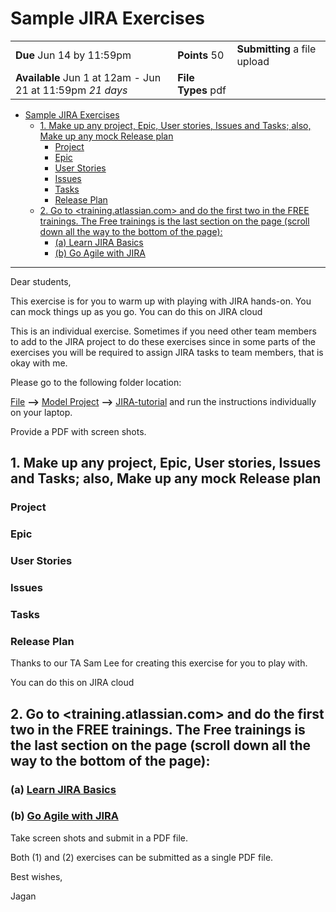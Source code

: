 # Sample JIRA Exercises

|                                                           |                    |                              |
| --------------------------------------------------------- | ------------------ | ---------------------------- |
| **Due** Jun 14 by 11:59pm                                 | **Points** 50      | **Submitting** a file upload |
| **Available** Jun 1 at 12am - Jun 21 at 11:59pm _21 days_ | **File Types** pdf |                              |

- [Sample JIRA Exercises](#sample-jira-exercises)
  - [1. Make up any project, Epic, User stories, Issues and Tasks; also, Make up any mock Release plan](#1-make-up-any-project-epic-user-stories-issues-and-tasks-also-make-up-any-mock-release-plan)
    - [Project](#project)
    - [Epic](#epic)
    - [User Stories](#user-stories)
    - [Issues](#issues)
    - [Tasks](#tasks)
    - [Release Plan](#release-plan)
  - [2. Go to <training.atlassian.com> and do the first two in the FREE trainings. The Free trainings is the last section on the page (scroll down all the way to the bottom of the page):](#2-go-to-trainingatlassiancom-and-do-the-first-two-in-the-free-trainings-the-free-trainings-is-the-last-section-on-the-page-scroll-down-all-the-way-to-the-bottom-of-the-page)
    - [(a) Learn JIRA Basics](#a-learn-jira-basics)
    - [(b) Go Agile with JIRA](#b-go-agile-with-jira)

---

Dear students,

This exercise is for you to warm up with playing with JIRA hands-on. You can mock things up as you go. You can do this on JIRA cloud

This is an individual exercise. Sometimes if you need other team members to add to the JIRA project to do these exercises since in some parts of the exercises you will be required to assign JIRA tasks to team members, that is okay with me.

Please go to the following folder location:

[File](https://csus.instructure.com/courses/78779/files) **-->** [Model Project](https://csus.instructure.com/courses/78779/files/folder/Model%20Project) **-->** [JIRA-tutorial](https://csus.instructure.com/courses/78779/files/folder/Model%20Project/JIRA-tutorial)
and run the instructions individually on your laptop.

Provide a PDF with screen shots.

## 1. Make up any project, Epic, User stories, Issues and Tasks; also, Make up any mock Release plan

### Project

### Epic

### User Stories

### Issues

### Tasks

### Release Plan

Thanks to our TA Sam Lee for creating this exercise for you to play with.

You can do this on JIRA cloud

## 2. Go to <training.atlassian.com> and do the first two in the FREE trainings. The Free trainings is the last section on the page (scroll down all the way to the bottom of the page):

### (a) [Learn JIRA Basics](https://training.atlassian.com/jira-basics)

### (b) [Go Agile with JIRA](https://training.atlassian.com/agile-with-jira)

Take screen shots and submit in a PDF file.

Both (1) and (2) exercises can be submitted as a single PDF file.

Best wishes,

Jagan
